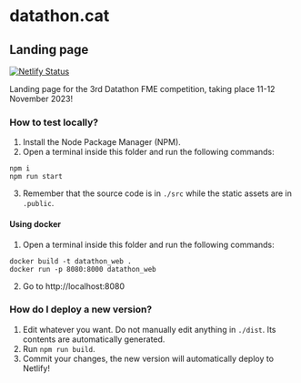 # datathon.cat
## Landing page
[![Netlify Status](https://api.netlify.com/api/v1/badges/6b843ffe-a49f-4131-a7e2-9f21b4fdfd4f/deploy-status)](https://app.netlify.com/sites/datathon/deploys)

Landing page for the 3rd Datathon FME competition, taking place 11-12 November 2023!

### How to test locally?
1. Install the Node Package Manager (NPM).
2. Open a terminal inside this folder and run the following commands:
```
npm i
npm run start
```
3. Remember that the source code is in `./src` while the static assets are in `.public`.

#### Using docker
1. Open a terminal inside this folder and run the following commands:
```
docker build -t datathon_web .
docker run -p 8080:8000 datathon_web
```
2. Go to http://localhost:8080

### How do I deploy a new version?
1. Edit whatever you want. Do not manually edit anything in `./dist`. Its contents are automatically generated.
2. Run `npm run build`.
3. Commit your changes, the new version will automatically deploy to Netlify!
